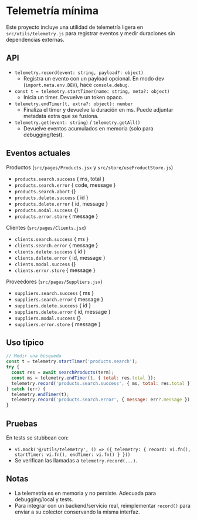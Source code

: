 # Telemetría mínima

Este proyecto incluye una utilidad de telemetría ligera en `src/utils/telemetry.js` para registrar eventos y medir duraciones sin dependencias externas.

## API
- `telemetry.record(event: string, payload?: object)`
  - Registra un evento con un payload opcional. En modo dev (`import.meta.env.DEV`), hace `console.debug`.
- `const t = telemetry.startTimer(name: string, meta?: object)`
  - Inicia un timer. Devuelve un token opaco.
- `telemetry.endTimer(t, extra?: object): number`
  - Finaliza el timer y devuelve la duración en ms. Puede adjuntar metadata extra que se fusiona.
- `telemetry.get(event: string)` / `telemetry.getAll()`
  - Devuelve eventos acumulados en memoria (solo para debugging/test).

## Eventos actuales

Productos (`src/pages/Products.jsx` y `src/store/useProductStore.js`)
- `products.search.success` { ms, total }
- `products.search.error` { code, message }
- `products.search.abort` {}
- `products.delete.success` { id }
- `products.delete.error` { id, message }
- `products.modal.success` {}
- `products.error.store` { message }

Clientes (`src/pages/Clients.jsx`)
- `clients.search.success` { ms }
- `clients.search.error` { message }
- `clients.delete.success` { id }
- `clients.delete.error` { id, message }
- `clients.modal.success` {}
- `clients.error.store` { message }

Proveedores (`src/pages/Suppliers.jsx`)
- `suppliers.search.success` { ms }
- `suppliers.search.error` { message }
- `suppliers.delete.success` { id }
- `suppliers.delete.error` { id, message }
- `suppliers.modal.success` {}
- `suppliers.error.store` { message }

## Uso típico
```js
// Medir una búsqueda
const t = telemetry.startTimer('products.search');
try {
  const res = await searchProducts(term);
  const ms = telemetry.endTimer(t, { total: res.total });
  telemetry.record('products.search.success', { ms, total: res.total });
} catch (err) {
  telemetry.endTimer(t);
  telemetry.record('products.search.error', { message: err?.message });
}
```

## Pruebas
En tests se stubbean con:
- `vi.mock('@/utils/telemetry', () => ({ telemetry: { record: vi.fn(), startTimer: vi.fn(), endTimer: vi.fn() } }))`
- Se verifican las llamadas a `telemetry.record(...)`.

## Notas
- La telemetría es en memoria y no persiste. Adecuada para debugging/local y tests.
- Para integrar con un backend/servicio real, reimplementar `record()` para enviar a su colector conservando la misma interfaz.
